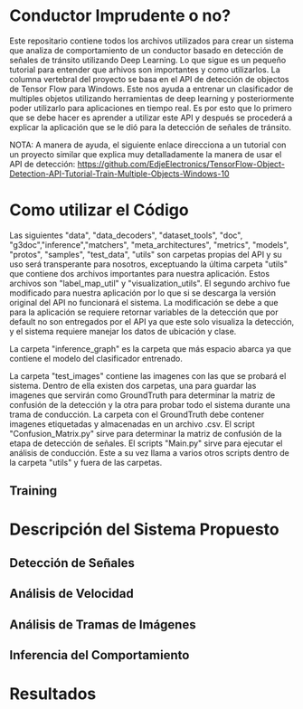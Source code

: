 # Conductor Imprudente o no?
Este repositario contiene todos los archivos utilizados para crear un sistema que analiza de comportamiento de un conductor basado en detección de señales de tránsito utilizando Deep Learning. Lo que sigue es un pequeño tutorial para entender que arhivos son importantes y como utilizarlos. La columna vertebral del proyecto se basa en el API de detección de objectos de Tensor Flow para Windows. Este nos ayuda a entrenar un clasificador de multiples objetos utilizando herramientas de deep learning y posteriormente poder utilizarlo para aplicaciones en tiempo real. Es por esto que lo primero que se debe hacer es aprender a utilizar este API y después se procederá a explicar la aplicación que se le dió para la detección de señales de tránsito.

NOTA: A manera de ayuda, el siguiente enlace direcciona a un tutorial con un proyecto similar que explica muy detalladamente la manera de usar el API de detección: https://github.com/EdjeElectronics/TensorFlow-Object-Detection-API-Tutorial-Train-Multiple-Objects-Windows-10

# Como utilizar el Código

Las siguientes "data", "data_decoders", "dataset_tools", "doc", "g3doc","inference","matchers", "meta_architectures", "metrics", "models", "protos", "samples", "test_data", "utils" son carpetas propias del API y su uso será transperante para nosotros, exceptuando la última carpeta "utils" que contiene dos archivos importantes para nuestra aplicación. Estos archivos son "label_map_util" y "visualization_utils". El segundo archivo fue modificado para nuestra aplicación por lo que si se descarga la versión original del API no funcionará el sistema. La modificación se debe a que para la aplicación se requiere retornar variables de la detección que por default no son entregados por el API ya que este solo visualiza la detección, y el sistema requiere manejar los datos de ubicación y clase.

La carpeta "inference_graph" es la carpeta que más espacio abarca ya que contiene el modelo del clasificador entrenado.

La carpeta "test_images" contiene las imagenes con las que se probará el sistema. Dentro de ella existen dos carpetas, una para guardar las imagenes que servirán como GroundTruth para determinar la matriz de confusión de la detección y la otra para probar todo el sistema durante una trama de conducción. La carpeta con el GroundTruth debe contener imagenes etiquetadas y almacenadas en un archivo .csv. 
El script "Confusion_Matrix.py" sirve para determinar la matriz de confusión de la etapa de detección de señales.
El scripts "Main.py" sirve para ejecutar el análisis de conducción. Este a su vez llama a varios otros scripts dentro de la carpeta "utils" y fuera de las carpetas.

## Training



# Descripción del Sistema Propuesto

## Detección de Señales 

## Análisis de Velocidad

## Análisis de Tramas de Imágenes

## Inferencia del Comportamiento

# Resultados 

